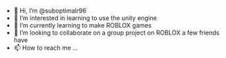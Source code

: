 - 👋 Hi, I’m @suboptimalr96
- 👀 I’m interested in learning to use the unity engine
- 🌱 I’m currently learning to make ROBLOX games
- 💞️ I’m looking to collaborate on a group project on ROBLOX a few friends have
- 📫 How to reach me ...

<!---
suboptimalr96/suboptimalr96 is a ✨ special ✨ repository because its `README.md` (this file) appears on your GitHub profile.
You can click the Preview link to take a look at your changes.
--->
